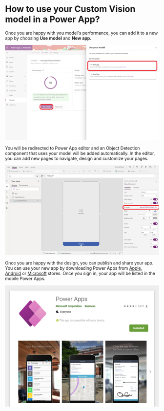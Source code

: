 # How to use your Custom Vision model in a Power App?

Once you are happy with you model's performance, you can add it to a new app by choosing **Use model** and **New app.** 

![Use your model in a new app](../../../../.gitbook/assets/createpapp.png)

You will be redirected to Power App editor and an Object Detection component that uses your model will be added automatically. In the editor, you can add new pages to navigate, design and customize your pages.

![Your AI model used in the Object Detection component](../../../../.gitbook/assets/powerappeditor.png)

Once you are happy with the design, you can publish and share your app. You can use your new app by downloading Power Apps from [Apple](https://apps.apple.com/us/app/power-apps/id1047318566), [Android](https://play.google.com/store/apps/details?id=com.microsoft.msapps&hl=en_US&gl=US) or [Microsoft](https://www.microsoft.com/en-us/p/power-apps/9nblggh5z8f3?ocid=9nblggh5z8f3_ORSEARCH_Bing&rtc=1#activetab=pivot:overviewtab) stores. Once you sign in, your app will be listed in the mobile Power Apps. 

![Power App in Android Play Store](../../../../.gitbook/assets/powerappsplaystore.png)


